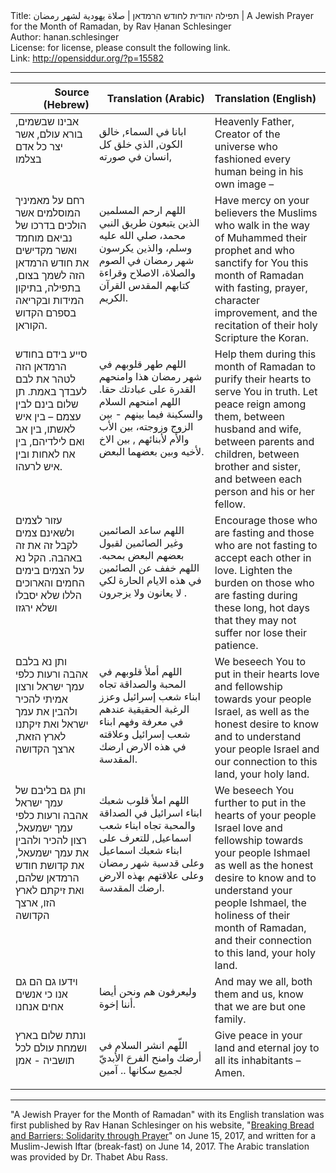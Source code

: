 <html>
<head></head>
<body>
Title: תפילה יהודית לחודש הרמדאן | صلاة يهودية لشهر رمضان | A Jewish Prayer for the Month of Ramadan, by Rav Ḥanan Schlesinger<br />
Author: hanan.schlesinger<br />
License: for license, please consult the following link.<br />
Link: <a href="http://opensiddur.org/?p=15582">http://opensiddur.org/?p=15582</a>
<p />
<hr />

<table style="margin-left: auto;margin-right: auto;" class="draggable">
<thead><tr><th id="x" style="text-align: right;">Source (Hebrew)</th><th style="text-align: right;">Translation (Arabic)</th><th style="text-align: left;">Translation (English)</th></tr></thead>
<tbody>
<tr><td style="vertical-align:top;" width="26%">
<div class="liturgy"><span lang="he">
אבינו שבשמים, בורא עולם, אשר יצר כל אדם בצלמו
</span></div></td>

<td style="vertical-align:top;" width="36%"><div class="arabic">

ابانا في السماء, خالق الكون, الذي خلق كل انسان في صورته,
</div></td>

<td style="vertical-align:top;" width="36%"><div class="english">
Heavenly Father, Creator of the universe who fashioned every human being in his own image –
</div></td>
</tr>


<tr><td style="vertical-align:top;" width="26%">
<div class="liturgy"><span lang="he">
רחם על מאמיניך המוסלמים אשר הולכים בדרכו של נביאם מוחמד ואשר מקדישים את חודש הרמדאן הזה לשמך בצום, בתפילה, בתיקון המידות ובקריאה בספרם הקדוש הקוראן.
</span></div></td>

<td style="vertical-align:top;" width="36%"><div class="arabic">

اللهم ارحم المسلمين الذين يتبعون طريق النبي محمد، صلي الله عليه وسلم، والذين يكرسون شهر رمضان في الصوم والصلاة، الاصلاح وقراءة كتابهم المقدس القرآن الكريم.
</div></td>

<td style="vertical-align:top;" width="36%"><div class="english">
Have mercy on your believers the Muslims who walk in the way of Muhammed their prophet and who sanctify for You this month of Ramadan with fasting, prayer, character improvement, and the recitation of their holy Scripture the Koran.
</div></td>
</tr>


<tr><td style="vertical-align:top;" width="26%">
<div class="liturgy"><span lang="he">
 סייע בידם בחודש הרמדאן הזה לטהר את לבם לעבדך באמת. תן שלום בינם לבין עצמם – בין איש לאשתו, בין אב ואם לילדיהם, בין אח לאחות ובין איש לרעהו.
</span></div></td>

<td style="vertical-align:top;" width="36%"><div class="arabic">

اللهم طهر قلوبهم في شهر رمضان هذا وامنحهم القدرة على عبادتك حقا. اللهم امنحهم السلام والسكينة فيما بينهم - بين الزوج وزوجته، بين الأب والأم لأبنائهم , بين الاخ لأخيه وبين بعضهما البعض. 
</div></td>

<td style="vertical-align:top;" width="36%"><div class="english">
 Help them during this month of Ramadan to purify their hearts to serve You in truth. Let peace reign among them, between husband and wife, between parents and children, between brother and sister, and between each person and his or her fellow.
</div></td>
</tr>


<tr><td style="vertical-align:top;" width="26%">
<div class="liturgy"><span lang="he">
 עזור לצמים ולשאינם צמים לקבל זה את זה באהבה. הקל נא על הצמים בימים החמים והארוכים הללו שלא יסבלו ושלא ירגזו
</span></div></td>

<td style="vertical-align:top;" width="36%"><div class="arabic">

اللهم ساعد الصائمين وغير الصائمين لقبول بعضهم البعض بمحبه. اللهم خفف عن الصائمين في هذه الايام الحارة لكي لا يعانون ولا يزجرون .
</div></td>

<td style="vertical-align:top;" width="36%"><div class="english">
 Encourage those who are fasting and those who are not fasting to accept each other in love. Lighten the burden on those who are fasting during these long, hot days that they may not suffer nor lose their patience.
</div></td>
</tr>


<tr><td style="vertical-align:top;" width="26%">
<div class="liturgy"><span lang="he">
ותן נא בלבם אהבה ורעות כלפי עמך ישראל ורצון אמיתי להכיר ולהבין את עמך ישראל ואת זיקתנו לארץ הזאת, ארצך הקדושה
</span></div></td>

<td style="vertical-align:top;" width="36%"><div class="arabic">

اللهم أملأ قلوبهم في المحبة والصداقة تجاه ابناء شعب إسرائيل وعزز الرغبة الحقيقية عندهم في معرفة وفهم ابناء شعب إسرائيل وعلاقته في هذه الارض ارضك المقدسة.
</div></td>

<td style="vertical-align:top;" width="36%"><div class="english">
We beseech You to put in their hearts love and fellowship towards your people Israel, as well as the honest desire to know and to understand your people Israel and our connection to this land, your holy land.
</div></td>
</tr>


<tr><td style="vertical-align:top;" width="26%">
<div class="liturgy"><span lang="he">
ותן גם בליבם של עמך ישראל אהבה ורעות כלפי עמך ישמעאל, רצון להכיר ולהבין את עמך ישמעאל, את קדושת חודש הרמדאן שלהם, ואת זיקתם לארץ הזו, ארצך הקדושה
</span></div></td>

<td style="vertical-align:top;" width="36%"><div class="arabic">

اللهم املأ قلوب شعبك ابناء اسرائيل في الصداقة والمحبة تجاه ابناء شعب اسماعيل, للتعرف على ابناء شعبك اسماعيل وعلى قدسية شهر رمضان وعلى علاقتهم بهذه الارض ارضك المقدسة.
</div></td>

<td style="vertical-align:top;" width="36%"><div class="english">
We beseech You further to put in the hearts of your people Israel love and fellowship towards your people Ishmael as well as the honest desire to know and to understand your people Ishmael, the holiness of their month of Ramadan, and their connection to this land, your holy land.
</div></td>
</tr>


<tr><td style="vertical-align:top;" width="26%">
<div class="liturgy"><span lang="he">
וידעו גם הם גם אנו כי אנשים אחים אנחנו
</span></div></td>

<td style="vertical-align:top;" width="36%"><div class="arabic">

وليعرفون هم ونحن أيضا أننا إخوة.
</div></td>

<td style="vertical-align:top;" width="36%"><div class="english">
And may we all, both them and us, know that we are but one family.
</div></td>
</tr>


<tr><td style="vertical-align:top;" width="26%">
<div class="liturgy"><span lang="he">
ונתת שלום בארץ ושמחת עולם לכל תושביה - אמן
</span></div></td>

<td style="vertical-align:top;" width="36%"><div class="arabic">

اللّهم انشر السلام في أرضك وامنح الفرحَ الأبديّ  لجميع سكانها ..  آمين
</div></td>

<td style="vertical-align:top;" width="36%"><div class="english">
Give peace in your land and eternal joy to all its inhabitants – Amen.
</div></td>
</tr>
</tbody></table>

<hr />

"A Jewish Prayer for the Month of Ramadan" with its English translation was first published by Rav Hanan Schlesinger on his website, "<a href="http://www.ravhanan.org/a-jewish-prayer-for-ramadan">Breaking Bread and Barriers: Solidarity through Prayer</a>" on June 15, 2017, and written for a Muslim-Jewish Iftar (break-fast) on June 14, 2017. The Arabic translation was provided by Dr. Thabet Abu Rass.
</body>
</html>
